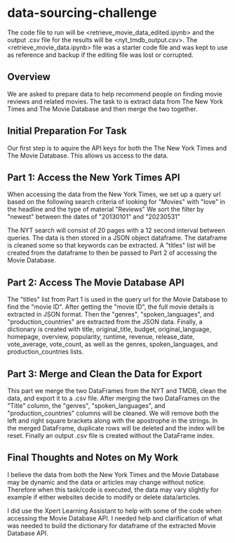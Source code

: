 # data-sourcing-challenge

The code file to run will be <retrieve_movie_data_edited.ipynb> and the output .csv file
for the results will be <nyt_tmdb_output.csv>. The <retrieve_movie_data.ipynb> file was 
a starter code file and was kept to use as reference and backup if the editing file was
lost or corrupted.

## Overview

We are asked to prepare data to help recommend people on finding movie reviews and related
movies. The task to is extract data from The New York Times and The Movie Database and then
merge the two together.

## Initial Preparation For Task

Our first step is to aquire the API keys for both the The New York Times and The Movie Database.
This allows us access to the data.

## Part 1: Access the New York Times API

When accessing the data from the New York Times, we set up a query url based on the following search
criteria of looking for "Movies" with "love" in the headline and the type of material "Reviews"
We sort the filter by "newest" between the dates of "20130101" and "20230531"

The NYT search will consist of 20 pages with a 12 second interval between queries. The data is then
stored in a JSON object dataframe. The dataframe is cleaned some so that keywords can be extracted.
A "titles" list will be created from the dataframe to then be passed to Part 2 of accessing the Movie
Database.

## Part 2: Access The Movie Database API

The "titles" list from Part 1 is used in the query url for the Movie Database to find the "movie ID".
After getting the "movie ID", the full movie details is extracted in JSON format. Then the "genres",
"spoken_languages", and "production_countries" are extracted from the JSON data. Finally, a dictionary
is created with  title, original_title, budget, original_language, homepage, overview, popularity, runtime, 
revenue, release_date, vote_average, vote_count, as well as the genres, spoken_languages, and production_countries 
lists.

## Part 3: Merge and Clean the Data for Export

This part we merge the two DataFrames from the NYT and TMDB, clean the data, and export it to a .csv file.
After merging the two DataFrames on the "Title" column, the "genres", "spoken_languages", and "production_countries"
columns will be cleaned. We will remove both the left and right square brackets along with the apostrophe in the 
strings. In the merged DataFrame, duplicate rows will be deleted and the index will be reset. Finally an output .csv
file is created without the DataFrame index.

## Final Thoughts and Notes on My Work

I believe the data from both the New York Times and the Movie Database may be dynamic and the data or articles
may change without notice. Therefore when this task/code is executed, the data may vary slightly for example if
either websites decide to modify or delete data/articles.

I did use the Xpert Learning Assistant to help with some of the code when accessing the Movie Database API.
I needed help and clarification of what was needed to build the dictionary for dataframe of the extracted
Movie Database API.